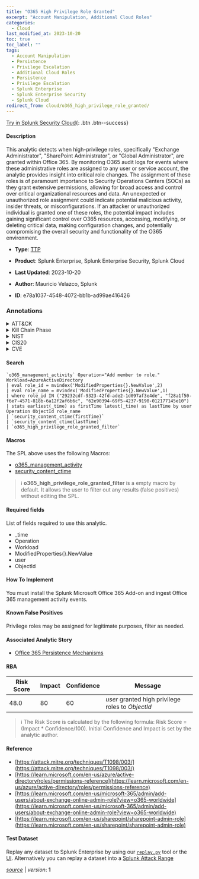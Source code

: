 ```yaml
---
title: "O365 High Privilege Role Granted"
excerpt: "Account Manipulation, Additional Cloud Roles"
categories:
  - Cloud
last_modified_at: 2023-10-20
toc: true
toc_label: ""
tags:
  - Account Manipulation
  - Persistence
  - Privilege Escalation
  - Additional Cloud Roles
  - Persistence
  - Privilege Escalation
  - Splunk Enterprise
  - Splunk Enterprise Security
  - Splunk Cloud
redirect_from: cloud/o365_high_privilege_role_granted/
---
```




[Try in Splunk Security Cloud](https://www.splunk.com/en_us/cyber-security.html){: .btn .btn--success}

#### Description

This analytic detects when high-privilege roles, specifically &#34;Exchange Administrator&#34;, &#34;SharePoint Administrator&#34;, or &#34;Global Administrator&#34;, are granted within Office 365. By monitoring O365 audit logs for events where these administrative roles are assigned to any user or service account, the analytic provides insight into critical role changes. The assignment of these roles is of paramount importance to Security Operations Centers (SOCs) as they grant extensive permissions, allowing for broad access and control over critical organizational resources and data. An unexpected or unauthorized role assignment could indicate potential malicious activity, insider threats, or misconfigurations. If an attacker or unauthorized individual is granted one of these roles, the potential impact includes gaining significant control over O365 resources, accessing, modifying, or deleting critical data, making configuration changes, and potentially compromising the overall security and functionality of the O365 environment.

- **Type**: [TTP](https://github.com/splunk/security_content/wiki/Detection-Analytic-Types)
- **Product**: Splunk Enterprise, Splunk Enterprise Security, Splunk Cloud

- **Last Updated**: 2023-10-20
- **Author**: Mauricio Velazco, Splunk
- **ID**: e78a1037-4548-4072-bb1b-ad99ae416426

### Annotations
<details>
  <summary>ATT&CK</summary>

<div markdown="1">

#### [ATT&CK](https://attack.mitre.org/)

| ID          | Technique   | Tactic         |
| ----------- | ----------- |--------------- |
| [T1098](https://attack.mitre.org/techniques/T1098/) | Account Manipulation | Persistence, Privilege Escalation |

| [T1098.003](https://attack.mitre.org/techniques/T1098/003/) | Additional Cloud Roles | Persistence, Privilege Escalation |

</div>
</details>


<details>
  <summary>Kill Chain Phase</summary>

<div markdown="1">

* Installation
* Exploitation


</div>
</details>


<details>
  <summary>NIST</summary>

<div markdown="1">

* DE.CM



</div>
</details>

<details>
  <summary>CIS20</summary>

<div markdown="1">

* CIS 10



</div>
</details>

<details>
  <summary>CVE</summary>

<div markdown="1">


</div>
</details>


#### Search

```
`o365_management_activity` Operation="Add member to role." Workload=AzureActiveDirectory 
| eval role_id = mvindex('ModifiedProperties{}.NewValue',2) 
| eval role_name = mvindex('ModifiedProperties{}.NewValue',1) 
| where role_id IN ("29232cdf-9323-42fd-ade2-1d097af3e4de", "f28a1f50-f6e7-4571-818b-6a12f2af6b6c", "62e90394-69f5-4237-9190-012177145e10")  
| stats earliest(_time) as firstTime latest(_time) as lastTime by user Operation ObjectId role_name 
| `security_content_ctime(firstTime)` 
| `security_content_ctime(lastTime)` 
| `o365_high_privilege_role_granted_filter`
```

#### Macros
The SPL above uses the following Macros:
* [o365_management_activity](https://github.com/splunk/security_content/blob/develop/macros/o365_management_activity.yml)
* [security_content_ctime](https://github.com/splunk/security_content/blob/develop/macros/security_content_ctime.yml)

> :information_source:
> **o365_high_privilege_role_granted_filter** is a empty macro by default. It allows the user to filter out any results (false positives) without editing the SPL.



#### Required fields
List of fields required to use this analytic.
* _time
* Operation
* Workload
* ModifiedProperties{}.NewValue
* user
* ObjectId



#### How To Implement
You must install the Splunk Microsoft Office 365 Add-on and ingest Office 365 management activity events.
#### Known False Positives
Privilege roles may be assigned for legitimate purposes, filter as needed.

#### Associated Analytic Story
* [Office 365 Persistence Mechanisms](/stories/office_365_persistence_mechanisms)




#### RBA

| Risk Score  | Impact      | Confidence   | Message      |
| ----------- | ----------- |--------------|--------------|
| 48.0 | 80 | 60 | $user$ granted high privilege roles to $ObjectId$ |


> :information_source:
> The Risk Score is calculated by the following formula: Risk Score = (Impact * Confidence/100). Initial Confidence and Impact is set by the analytic author.


#### Reference

* [https://attack.mitre.org/techniques/T1098/003/](https://attack.mitre.org/techniques/T1098/003/)
* [https://learn.microsoft.com/en-us/azure/active-directory/roles/permissions-reference](https://learn.microsoft.com/en-us/azure/active-directory/roles/permissions-reference)
* [https://learn.microsoft.com/en-us/microsoft-365/admin/add-users/about-exchange-online-admin-role?view=o365-worldwide](https://learn.microsoft.com/en-us/microsoft-365/admin/add-users/about-exchange-online-admin-role?view=o365-worldwide)
* [https://learn.microsoft.com/en-us/sharepoint/sharepoint-admin-role](https://learn.microsoft.com/en-us/sharepoint/sharepoint-admin-role)



#### Test Dataset
Replay any dataset to Splunk Enterprise by using our [`replay.py`](https://github.com/splunk/attack_data#using-replaypy) tool or the [UI](https://github.com/splunk/attack_data#using-ui).
Alternatively you can replay a dataset into a [Splunk Attack Range](https://github.com/splunk/attack_range#replay-dumps-into-attack-range-splunk-server)




[*source*](https://github.com/splunk/security_content/tree/develop/detections/cloud/o365_high_privilege_role_granted.yml) \| *version*: **1**